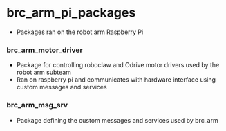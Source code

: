 # brc_arm_pi_packages
- Packages ran on the robot arm Raspberry Pi
### brc_arm_motor_driver
- Package for controlling roboclaw and Odrive motor drivers used by the robot arm subteam
- Ran on raspberry pi and communicates with hardware interface using custom messages and services
### brc_arm_msg_srv
- Package defining the custom messages and services used by brc_arm